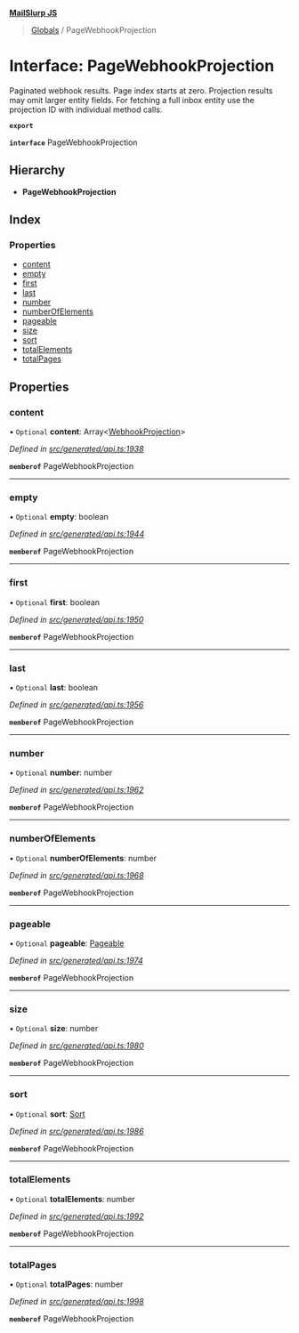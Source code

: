 **[MailSlurp JS](../README.md)**

> [Globals](../README.md) / PageWebhookProjection

# Interface: PageWebhookProjection

Paginated webhook results. Page index starts at zero. Projection results may omit larger entity fields. For fetching a full inbox entity use the projection ID with individual method calls.

**`export`** 

**`interface`** PageWebhookProjection

## Hierarchy

* **PageWebhookProjection**

## Index

### Properties

* [content](pagewebhookprojection.md#content)
* [empty](pagewebhookprojection.md#empty)
* [first](pagewebhookprojection.md#first)
* [last](pagewebhookprojection.md#last)
* [number](pagewebhookprojection.md#number)
* [numberOfElements](pagewebhookprojection.md#numberofelements)
* [pageable](pagewebhookprojection.md#pageable)
* [size](pagewebhookprojection.md#size)
* [sort](pagewebhookprojection.md#sort)
* [totalElements](pagewebhookprojection.md#totalelements)
* [totalPages](pagewebhookprojection.md#totalpages)

## Properties

### content

• `Optional` **content**: Array\<[WebhookProjection](webhookprojection.md)>

*Defined in [src/generated/api.ts:1938](https://github.com/mailslurp/mailslurp-client/blob/f5ab9d3/src/generated/api.ts#L1938)*

**`memberof`** PageWebhookProjection

___

### empty

• `Optional` **empty**: boolean

*Defined in [src/generated/api.ts:1944](https://github.com/mailslurp/mailslurp-client/blob/f5ab9d3/src/generated/api.ts#L1944)*

**`memberof`** PageWebhookProjection

___

### first

• `Optional` **first**: boolean

*Defined in [src/generated/api.ts:1950](https://github.com/mailslurp/mailslurp-client/blob/f5ab9d3/src/generated/api.ts#L1950)*

**`memberof`** PageWebhookProjection

___

### last

• `Optional` **last**: boolean

*Defined in [src/generated/api.ts:1956](https://github.com/mailslurp/mailslurp-client/blob/f5ab9d3/src/generated/api.ts#L1956)*

**`memberof`** PageWebhookProjection

___

### number

• `Optional` **number**: number

*Defined in [src/generated/api.ts:1962](https://github.com/mailslurp/mailslurp-client/blob/f5ab9d3/src/generated/api.ts#L1962)*

**`memberof`** PageWebhookProjection

___

### numberOfElements

• `Optional` **numberOfElements**: number

*Defined in [src/generated/api.ts:1968](https://github.com/mailslurp/mailslurp-client/blob/f5ab9d3/src/generated/api.ts#L1968)*

**`memberof`** PageWebhookProjection

___

### pageable

• `Optional` **pageable**: [Pageable](pageable.md)

*Defined in [src/generated/api.ts:1974](https://github.com/mailslurp/mailslurp-client/blob/f5ab9d3/src/generated/api.ts#L1974)*

**`memberof`** PageWebhookProjection

___

### size

• `Optional` **size**: number

*Defined in [src/generated/api.ts:1980](https://github.com/mailslurp/mailslurp-client/blob/f5ab9d3/src/generated/api.ts#L1980)*

**`memberof`** PageWebhookProjection

___

### sort

• `Optional` **sort**: [Sort](sort.md)

*Defined in [src/generated/api.ts:1986](https://github.com/mailslurp/mailslurp-client/blob/f5ab9d3/src/generated/api.ts#L1986)*

**`memberof`** PageWebhookProjection

___

### totalElements

• `Optional` **totalElements**: number

*Defined in [src/generated/api.ts:1992](https://github.com/mailslurp/mailslurp-client/blob/f5ab9d3/src/generated/api.ts#L1992)*

**`memberof`** PageWebhookProjection

___

### totalPages

• `Optional` **totalPages**: number

*Defined in [src/generated/api.ts:1998](https://github.com/mailslurp/mailslurp-client/blob/f5ab9d3/src/generated/api.ts#L1998)*

**`memberof`** PageWebhookProjection
